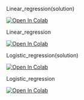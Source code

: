 Linear_regression(solution)

[![Open In Colab](https://colab.research.google.com/assets/colab-badge.svg)](https://colab.research.google.com/github/Azarodnyuk/Lectures-AI-and-Qubit/blob/master/NN/Linear_regression(solution).ipynb)

Linear_regression

[![Open In Colab](https://colab.research.google.com/assets/colab-badge.svg)](https://colab.research.google.com/github/Azarodnyuk/Lectures-AI-and-Qubit/blob/master/NN/Linear_regression_1.ipynb)

Logistic_regression(solution)

[![Open In Colab](https://colab.research.google.com/assets/colab-badge.svg)](https://colab.research.google.com/github/Azarodnyuk/Lectures-AI-and-Qubit/blob/master/NN/Logistic_regression(solution).ipynb)

Logistic_regression

[![Open In Colab](https://colab.research.google.com/assets/colab-badge.svg)](https://colab.research.google.com/github/Azarodnyuk/Lectures-AI-and-Qubit/blob/master/NN/Logistic_regression.ipynb)
